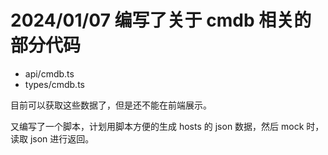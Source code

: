 # 2024/01/07 编写了关于 cmdb 相关的部分代码 

* api/cmdb.ts
* types/cmdb.ts

目前可以获取这些数据了，但是还不能在前端展示。

又编写了一个脚本，计划用脚本方便的生成 hosts 的 json 数据，然后 mock 时，读取 json 进行返回。

